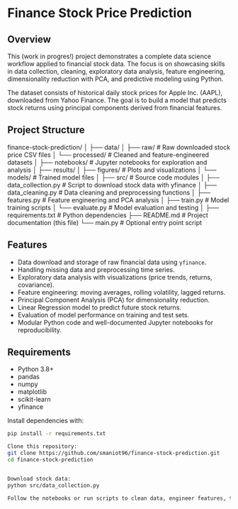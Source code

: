 # Finance Stock Price Prediction

## Overview
This (work in progres!) project demonstrates a complete data science workflow applied to financial stock data. The focus is on showcasing skills in data collection, cleaning, exploratory data analysis, feature engineering, dimensionality reduction with PCA, and predictive modeling using Python.

The dataset consists of historical daily stock prices for Apple Inc. (AAPL), downloaded from Yahoo Finance. The goal is to build a model that predicts stock returns using principal components derived from financial features.

## Project Structure
finance-stock-prediction/
│
├── data/
│ ├── raw/ # Raw downloaded stock price CSV files
│ └── processed/ # Cleaned and feature-engineered datasets
│
├── notebooks/ # Jupyter notebooks for exploration and analysis
│
├── results/
│ ├── figures/ # Plots and visualizations
│ └── models/ # Trained model files
│
├── src/ # Source code modules
│ ├── data_collection.py # Script to download stock data with yfinance
│ ├── data_cleaning.py # Data cleaning and preprocessing functions
│ ├── features.py # Feature engineering and PCA analysis
│ ├── train.py # Model training scripts
│ └── evaluate.py # Model evaluation and testing
│
├── requirements.txt # Python dependencies
├── README.md # Project documentation (this file)
└── main.py # Optional entry point script


## Features
- Data download and storage of raw financial data using `yfinance`.
- Handling missing data and preprocessing time series.
- Exploratory data analysis with visualizations (price trends, returns, covariance).
- Feature engineering: moving averages, rolling volatility, lagged returns.
- Principal Component Analysis (PCA) for dimensionality reduction.
- Linear Regression model to predict future stock returns.
- Evaluation of model performance on training and test sets.
- Modular Python code and well-documented Jupyter notebooks for reproducibility.

## Requirements
- Python 3.8+
- pandas
- numpy
- matplotlib
- scikit-learn
- yfinance

Install dependencies with:

```bash
pip install -r requirements.txt

Clone this repository:
git clone https://github.com/smaniot96/finance-stock-prediction.git
cd finance-stock-prediction


Download stock data:
python src/data_collection.py

Follow the notebooks or run scripts to clean data, engineer features, train models, and evaluate results.